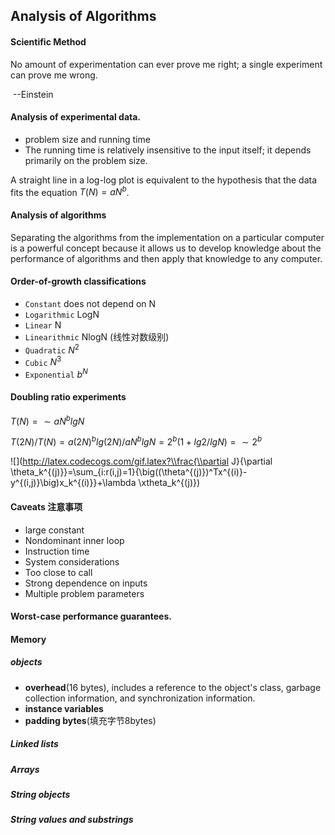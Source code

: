 ## Analysis of Algorithms

#### Scientific Method

No amount of experimentation can ever prove me right; a single experiment can prove me wrong.

​																			--Einstein

#### Analysis of experimental data.  

- problem size and running time
- The running time is relatively insensitive to the input itself; it depends primarily on the problem size.

A straight line in a log-log plot is equivalent to the hypothesis that the data fits the equation  $T\left ( N \right )=aN^{b}$.

#### Analysis of algorithms

Separating the algorithms from the implementation on a particular computer is a powerful concept because it allows us to develop knowledge about the performance of algorithms and then apply that knowledge to any computer.

#### Order-of-growth classifications

- `Constant`  does not depend on N
- `Logarithmic`    LogN
- `Linear` N
- `Linearithmic` NlogN (线性对数级别)
- `Quadratic`  $N^{2}$
- `Cubic`  $N^{3}$
- `Exponential`  $b^{N}$




#### Doubling ratio experiments

$T(N)  = \sim aN^{b}lgN$

$T(2N)/T(N) = a(2N)^{b}lg(2N)/aN^{b}lgN=2^{b}(1+lg2/lgN) = \sim2^{b}$

![](http://latex.codecogs.com/gif.latex?\\frac{\\partial J}{\\partial \\theta_k^{(j)}}=\\sum_{i:r(i,j)=1}{\\big((\\theta^{(j)})^Tx^{(i)}-y^{(i,j)}\\big)x_k^{(i)}}+\\lambda \\xtheta_k^{(j)})

#### Caveats 注意事项

- large constant
- Nondominant inner loop
- Instruction time
- System considerations
- Too close to call
- Strong dependence on inputs
- Multiple problem parameters

#### Worst-case performance guarantees. 



#### Memory

##### objects

- **overhead**(16 bytes), includes a reference to the object's class, garbage collection information, and synchronization information.
- **instance variables**
- **padding bytes**(填充字节8bytes)

##### Linked lists

##### Arrays

##### String objects

##### String values and substrings










